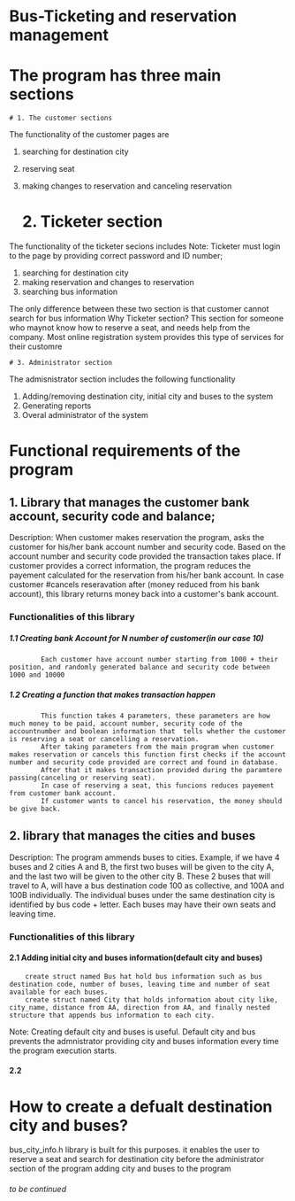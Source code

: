 # Bus-Ticketing and reservation management
# The program has three main sections
    # 1. The customer sections
The functionality of the customer pages are
1. searching for destination city
2. reserving seat 
3. making changes to reservation and canceling reservation

    # 2. Ticketer section
The functionality of the ticketer secions includes
Note: Ticketer must login to the page by providing correct password and ID number;
1. searching for destination city
2. making reservation and changes to reservation
3. searching bus information

The only difference between these two section is that customer cannot search for bus information
Why Ticketer section?
    This section for someone who maynot know how to reserve a seat, and needs help from the company. Most online registration system provides this type of services for their customre

    # 3. Administrator section
The admisnistrator section includes the following functionality
1. Adding/removing destination city, initial city and buses to the system
2. Generating reports
3. Overal administrator of the system

# Functional requirements of the program
  ## 1. Library that manages the customer bank account, security code and balance;
  
Description: 
When customer makes reservation  the program, asks the customer for his/her bank account number and security code. 
Based on the account number  and security code provided the transaction takes place. If customer provides a correct information, the program reduces the payement calculated for the reservation from his/her bank account. 
In case customer #cancels reseravation after (money reduced from his bank account), this library returns money back into a customer's bank account.

### Functionalities of this library
##### 1.1 Creating bank Account for N number of customer(in our case 10)
            Each customer have account number starting from 1000 + their position, and randomly generated balance and security code between 1000 and 10000
##### 1.2 Creating a function that makes transaction happen
            This function takes 4 parameters, these parameters are how much money to be paid, account number, security code of the accountnumber and boolean information that  tells whether the customer is reserving a seat or cancelling a reservation. 
            After taking parameters from the main program when customer makes reservation or cancels this function first checks if the account number and security code provided are correct and found in database. 
            After that it makes transaction provided during the paramtere passing(canceling or reserving seat). 
            In case of reserving a seat, this funcions reduces payement from customer bank account. 
            If customer wants to cancel his reservation, the money should be give back.

  ## 2. library that manages the cities and buses 
Description:
The program ammends buses to cities. Example, if we have 4 buses and 2 cities A and B, the first two buses will be given to the city A,  and the last two will be given to the other city B. These  2 buses that will travel to A, will have a bus destination code 100 as collective, and 100A and 100B individually. The individual buses under the same destination city is identified by bus code + letter. Each buses may have their own seats and leaving time. 

### Functionalities of this library
#### 2.1 Adding  initial city and buses information(default city and buses)
        create struct named Bus hat hold bus information such as bus destination code, number of buses, leaving time and number of seat available for each buses.
        create struct named City that holds information about city like, city_name, distance from AA, direction from AA, and finally nested structure that appends bus information to each city.
        
Note: Creating default city and buses is useful.
Default city and bus prevents the admnistrator providing  city and buses information every time the program execution starts.
#### 2.2 

# How to create a defualt destination city and buses?
bus_city_info.h library is built for this purposes.
it enables the user to reserve a seat and search for destination city before the administrator section of the program adding city and buses to the program

###### to be continued
